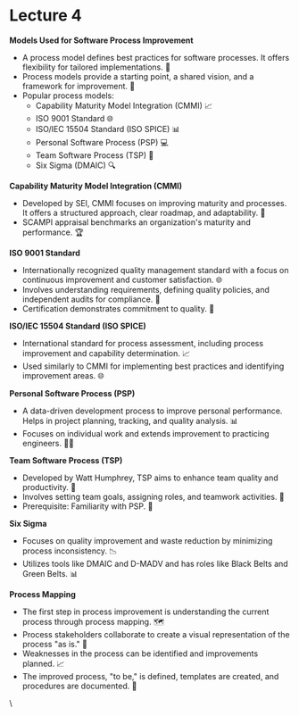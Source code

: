 # Lecture 4

**Models Used for Software Process Improvement**

* A process model defines best practices for software processes. It offers flexibility for tailored implementations. 🧩
* Process models provide a starting point, a shared vision, and a framework for improvement. 🌟
* Popular process models:
  * Capability Maturity Model Integration (CMMI) 📈
  * ISO 9001 Standard 🌐
  * ISO/IEC 15504 Standard (ISO SPICE) 📊
  * Personal Software Process (PSP) 💻
  * Team Software Process (TSP) 🤝
  * Six Sigma (DMAIC) 🔍

**Capability Maturity Model Integration (CMMI)**

* Developed by SEI, CMMI focuses on improving maturity and processes. It offers a structured approach, clear roadmap, and adaptability. 🔧
* SCAMPI appraisal benchmarks an organization's maturity and performance. 🏆

**ISO 9001 Standard**

* Internationally recognized quality management standard with a focus on continuous improvement and customer satisfaction. 🌐
* Involves understanding requirements, defining quality policies, and independent audits for compliance. 📝
* Certification demonstrates commitment to quality. 🏅

**ISO/IEC 15504 Standard (ISO SPICE)**

* International standard for process assessment, including process improvement and capability determination. 📈
* Used similarly to CMMI for implementing best practices and identifying improvement areas. 🌐

**Personal Software Process (PSP)**

* A data-driven development process to improve personal performance. Helps in project planning, tracking, and quality analysis. 📊
* Focuses on individual work and extends improvement to practicing engineers. 👨‍💻

**Team Software Process (TSP)**

* Developed by Watt Humphrey, TSP aims to enhance team quality and productivity. 🤝
* Involves setting team goals, assigning roles, and teamwork activities. 🚀
* Prerequisite: Familiarity with PSP. 💼

**Six Sigma**

* Focuses on quality improvement and waste reduction by minimizing process inconsistency. 📉
* Utilizes tools like DMAIC and D-MADV and has roles like Black Belts and Green Belts. 📊

**Process Mapping**

* The first step in process improvement is understanding the current process through process mapping. 🗺️
* Process stakeholders collaborate to create a visual representation of the process "as is." 🔄
* Weaknesses in the process can be identified and improvements planned. 📈
* The improved process, "to be," is defined, templates are created, and procedures are documented. 📝

\

